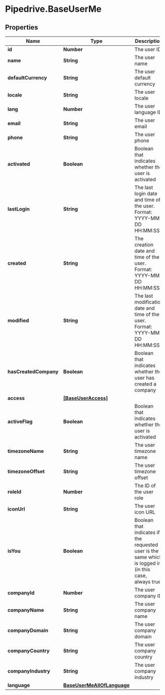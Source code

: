 # Pipedrive.BaseUserMe

## Properties

Name | Type | Description | Notes
------------ | ------------- | ------------- | -------------
**id** | **Number** | The user ID | [optional] 
**name** | **String** | The user name | [optional] 
**defaultCurrency** | **String** | The user default currency | [optional] 
**locale** | **String** | The user locale | [optional] 
**lang** | **Number** | The user language ID | [optional] 
**email** | **String** | The user email | [optional] 
**phone** | **String** | The user phone | [optional] 
**activated** | **Boolean** | Boolean that indicates whether the user is activated | [optional] 
**lastLogin** | **String** | The last login date and time of the user. Format: YYYY-MM-DD HH:MM:SS | [optional] 
**created** | **String** | The creation date and time of the user. Format: YYYY-MM-DD HH:MM:SS | [optional] 
**modified** | **String** | The last modification date and time of the user. Format: YYYY-MM-DD HH:MM:SS | [optional] 
**hasCreatedCompany** | **Boolean** | Boolean that indicates whether the user has created a company | [optional] 
**access** | [**[BaseUserAccess]**](BaseUserAccess.md) |  | [optional] 
**activeFlag** | **Boolean** | Boolean that indicates whether the user is activated | [optional] 
**timezoneName** | **String** | The user timezone name | [optional] 
**timezoneOffset** | **String** | The user timezone offset | [optional] 
**roleId** | **Number** | The ID of the user role | [optional] 
**iconUrl** | **String** | The user icon URL | [optional] 
**isYou** | **Boolean** | Boolean that indicates if the requested user is the same which is logged in (in this case, always true) | [optional] 
**companyId** | **Number** | The user company ID | [optional] 
**companyName** | **String** | The user company name | [optional] 
**companyDomain** | **String** | The user company domain | [optional] 
**companyCountry** | **String** | The user company country | [optional] 
**companyIndustry** | **String** | The user company industry | [optional] 
**language** | [**BaseUserMeAllOfLanguage**](BaseUserMeAllOfLanguage.md) |  | [optional] 


